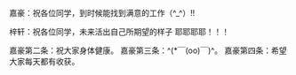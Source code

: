嘉豪：祝各位同学，到时候能找到满意的工作（^_^）!!



梓轩：祝各位同学，未来活出自己所期望的样子 耶耶耶耶！！！

嘉豪第二条：祝大家身体健康。
嘉豪第三条：^(*￣(oo)￣)^。
嘉豪第四条：希望大家每天都有收获。
